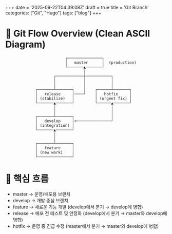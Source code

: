 +++
date = '2025-09-22T04:39:08Z'
draft = true
title = 'Git Branch'
categories: ["Git", "Hugo"]
tags: ["blog"]
+++

# 📌 Git Flow Overview (Clean ASCII Diagram)
```
                          ┌───────────────┐
                          │   master      │  (production)
                          └───────▲───────┘
                                  │
                     ┌────────────┼───────────┐
                     │            │           │
                     │            │           │
             ┌───────┴───────┐    │    ┌──────┴───────┐
             │   release     │────┘    │   hotfix     │
             │ (stabilize)   │         │ (urgent fix) │
             └───────▲───────┘         └──────▲───────┘
                     │                        │
                     │                        │
             ┌───────┴───────┐                │
             │   develop     │<───────────────┘
             │ (integration) │
             └───────▲───────┘
                     │
                     │
             ┌───────┴───────┐
             │   feature     │
             │ (new work)    │
             └───────────────┘
```

# 🔑 핵심 흐름   
- master → 운영/배포용 브랜치   
- develop → 개발 중심 브랜치   
- feature → 새로운 기능 개발 (develop에서 분기 → develop에 병합)   
- release → 배포 전 테스트 및 안정화 (develop에서 분기 → master와 develop에 병합)   
- hotfix → 운영 중 긴급 수정 (master에서 분기 → master와 develop에 병합)   
